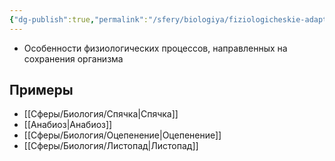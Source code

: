 ```yaml
---
{"dg-publish":true,"permalink":"/sfery/biologiya/fiziologicheskie-adaptaczii/","tags":["Экология"]}
---
```


- Особенности физиологических процессов, направленных на сохранения организма 
## Примеры 
- [[Сферы/Биология/Спячка\|Спячка]]
- [[Анабиоз\|Анабиоз]]
- [[Сферы/Биология/Оцепенение\|Оцепенение]]
- [[Сферы/Биология/Листопад\|Листопад]] 